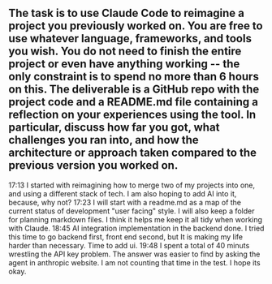 The task is to use Claude Code to reimagine a project you previously worked on. You are free to use whatever language, frameworks, and tools you wish. You do not need to finish the entire project or even have anything working -- the only constraint is to spend no more than 6 hours on this. The deliverable is a GitHub repo with the project code and a README.md file containing a reflection on your experiences using the tool. In particular, discuss how far you got, what challenges you ran into, and how the architecture or approach taken compared to the previous version you worked on.
-------
17:13 I started with reimagining how to merge two of my projects into one, and using a different stack of tech. I am also hoping to add AI into it, because, why not?
17:23 I will start with a readme.md as a map of the current status of development "user facing" style. I will also keep a folder for planning markdown files. I think it helps me keep it all tidy when working with Claude. 
18:45 AI integration implementation in the backend done. I tried this time to go backend first, front end second, but It is making my life harder than necessary. Time to add ui. 
19:48 I spent a total of 40 minuts wrestling the API key problem. The answer was easier to find by asking the agent in anthropic website. I am not counting that time in the test. I hope its okay.